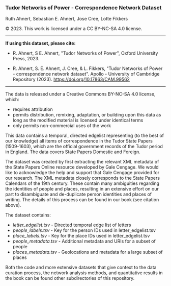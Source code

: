 ### Tudor Networks of Power - Correspondence Network Dataset

Ruth Ahnert, Sebastian E. Ahnert, Jose Cree, Lotte Fikkers

© 2023. This work is licensed under a CC BY-NC-SA 4.0 license. 

---

**If using this dataset, please cite:**

- R. Ahnert, S E. Ahnert, "Tudor Networks of Power", Oxford University Press, 2023.

- R. Ahnert, S. E. Ahnert, J. Cree, & L. Fikkers, "Tudor Networks of Power - correspondence network dataset". Apollo - University of Cambridge Repository (2023). https://doi.org/10.17863/CAM.99562

---

The data is released under a Creative Commons BY-NC-SA 4.0 license, which:
- requires attribution
- permits distribution, remixing, adaptation, or building upon this data as long as the modified material is licensed under identical terms
- only permits non-commercial uses of the work

This data contains a temporal, directed edgelist representing (to the best of our knowledge) all items of correspondence in the Tudor State Papers (1509-1603), which are the official government records of the Tudor period in England. The data covers State Papers Domestic and Foreign.

The dataset was created by first extracting the relevant XML metadata of the State Papers Online resource developed by Gale Cengage. We would like to acknowledge the help and support that Gale Cengage provided for our research. The XML metadata closely corresponds to the State Papers Calendars of the 19th century. These contain many ambiguities regarding the identities of people and places, resulting in an extensive effort on our part to disambiguate and de-duplicate person identities and places of writing. The details of this process can be found in our book (see citation above).

The dataset contains:

- *letter_edgelist.tsv*	- Directed temporal edge list of letters
- *people_labels.tsv*	- Key for the person IDs used in letter_edgelist.tsv
- *place_labels.tsv* - Key for the place IDs used in letter_edgelist.tsv
- *people_metadata.tsv*	- Additional metadata and URIs for a subset of people
- *places_metadata.tsv*	- Geolocations and metadata for a large subset of places

Both the code and more extensive datasets that give context to the data curation process, the network analysis methods, and quantitative results in the book can be found other subdirectories of this repository.
